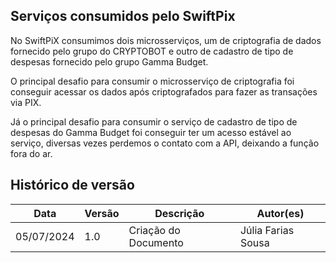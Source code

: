 ## Serviços consumidos pelo SwiftPix

No SwiftPiX consumimos dois microsserviços, um de criptografia de dados fornecido pelo grupo do CRYPTOBOT e outro de cadastro de tipo de despesas fornecido pelo grupo Gamma Budget. 

O principal desafio para consumir o microsserviço de criptografia foi conseguir acessar os dados após criptografados para fazer as transações via PIX. 

Já o principal desafio para consumir o serviço de cadastro de tipo de despesas do Gamma Budget foi conseguir ter um acesso estável ao serviço, diversas vezes perdemos o contato com a API, deixando a função fora do ar.


## Histórico de versão
| Data | Versão | Descrição | Autor(es) |
| ---- | ---- | ---- | ---- |
| 05/07/2024 | 1.0 | Criação do Documento | Júlia Farias Sousa |
